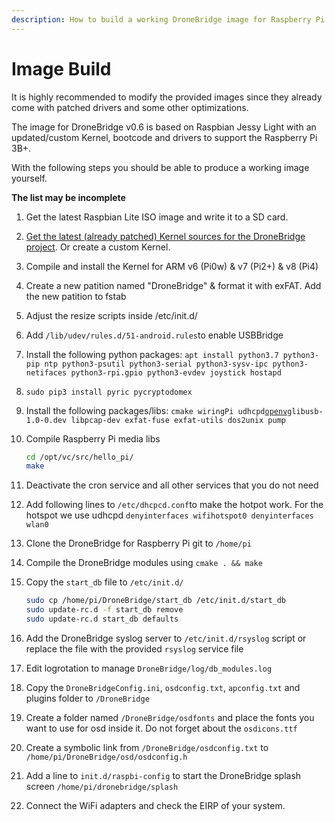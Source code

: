 ```yaml
---
description: How to build a working DroneBridge image for Raspberry Pi
---
```


# Image Build

It is highly recommended to modify the provided images since they already come with patched drivers and some other optimizations. 

The image for DroneBridge v0.6 is based on Raspbian Jessy Light with an updated/custom Kernel, bootcode and drivers to support the Raspberry Pi 3B+.

With the following steps you should be able to produce a working image yourself.

**The list may be incomplete**

1. Get the latest Raspbian Lite ISO image and write it to a SD card.
2. [Get the latest \(already patched\) Kernel sources for the DroneBridge project](https://github.com/DroneBridge/RPiKernel/releases). Or create a custom Kernel.
3. Compile and install the Kernel for ARM v6 \(Pi0w\) & v7 \(Pi2+\) & v8 \(Pi4\)
4. Create a new patition named "DroneBridge"  & format it with exFAT. Add the new patition to fstab
5. Adjust the resize scripts inside /etc/init.d/
6. Add `/lib/udev/rules.d/51-android.rules`to enable USBBridge
7. Install the following python packages: `apt install python3.7 python3-pip ntp python3-psutil python3-serial python3-sysv-ipc python3-netifaces python3-rpi.gpio python3-evdev joystick hostapd`
8. `sudo pip3 install pyric pycryptodomex`
9. Install the following packages/libs: `cmake wiringPi udhcpd`[`openvg`](https://github.com/ajstarks/openvg)`libusb-1.0-0.dev libpcap-dev exfat-fuse exfat-utils dos2unix pump`  
10. Compile Raspberry Pi media libs  


    ```bash
    cd /opt/vc/src/hello_pi/
    make
    ```

11. Deactivate the cron service and all other services that you do not need
12. Add following lines to `/etc/dhcpcd.conf`to make the hotpot work. For the hotspot we use udhcpd `denyinterfaces wifihotspot0 denyinterfaces wlan0`
13. Clone the DroneBridge for Raspberry Pi git to `/home/pi`
14. Compile the DroneBridge modules using `cmake . && make`
15. Copy the `start_db` file to `/etc/init.d/`

    ```bash
    sudo cp /home/pi/DroneBridge/start_db /etc/init.d/start_db
    sudo update-rc.d -f start_db remove
    sudo update-rc.d start_db defaults
    ```

16. Add the DroneBridge syslog server to `/etc/init.d/rsyslog` script or replace the file with the provided `rsyslog` service file
17. Edit logrotation to manage `DroneBridge/log/db_modules.log`
18. Copy the `DroneBridgeConfig.ini`, `osdconfig.txt`, `apconfig.txt` and plugins folder to `/DroneBridge`
19. Create a folder named `/DroneBridge/osdfonts` and place the fonts you want to use for osd inside it. Do not forget about the `osdicons.ttf`
20. Create a symbolic link from `/DroneBridge/osdconfig.txt` to `/home/pi/DroneBridge/osd/osdconfig.h`
21. Add a line to `init.d/raspbi-config` to start the DroneBridge splash screen `/home/pi/dronebridge/splash`
22. Connect the WiFi adapters and check the EIRP of your system.



